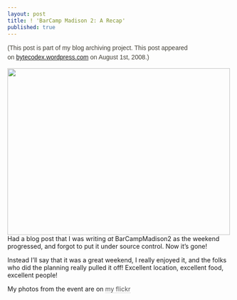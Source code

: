 ```yaml
---
layout: post
title: ! 'BarCamp Madison 2: A Recap'
published: true
---
```

<p><span style="font-family: Lucida Grande, Lucida Sans Unicode, Arial, sans-serif; font-size: 12px;">
<p style="margin-top: 1em; margin-right: 0px; margin-bottom: 1em; margin-left: 0px;"><span style="color: #424037; font-family: Arial, Helvetica, sans-serif; line-height: 21px;">(This post is part of my blog archiving project. This post appeared on&nbsp;<a href="http://bytecodex.wordpress.com/2008/08/01/barcamp-madison-2-a-recap/">bytecodex.wordpress.com</a>&nbsp;on August 1st, 2008.)</span></p>
<p style="margin-top: 1em; margin-right: 0px; margin-bottom: 1em; margin-left: 0px;"><img class="alignnone" src="http://farm4.static.flickr.com/3182/2708457808_fdbf41e503.jpg?v=0" height="375" alt="" width="500" /><br />Had a blog post that I was writing&nbsp;<em>at&nbsp;</em>BarCampMadison2 as the weekend progressed, and forgot to put it under source control. Now it&rsquo;s gone!</p>
<p style="margin-top: 1em; margin-right: 0px; margin-bottom: 1em; margin-left: 0px;">Instead I&rsquo;ll say that it was a great weekend, I really enjoyed it, and the folks who did the planning really pulled it off! Excellent location, excellent food, excellent people!</p>
<p style="margin-top: 1em; margin-right: 0px; margin-bottom: 1em; margin-left: 0px;">My photos from the event are on&nbsp;<a href="http://www.flickr.com/photos/mattgauger/sets/72157606407926557/" style="color: #515151; text-decoration: none; border-bottom-width: 1px; border-bottom-style: dotted; border-bottom-color: silver;">my flickr</a></p>
</span></p>
